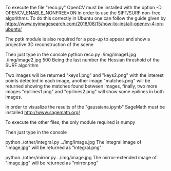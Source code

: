 To execute the file "reco.py" OpenCV must be installed with the option
-D OPENCV_ENABLE_NONFREE=ON
in order to use the SIFT/SURF non-free algorithms.
To do this correctly in Ubuntu one can follow the guide given by
https://www.pyimagesearch.com/2018/08/15/how-to-install-opencv-4-on-ubuntu/

The pptk module is also required for a pop-up to appear and show a projective 3D reconstruction of the scene 

Then just type in the console
python reco.py ./img/image1.jpg ./img/image2.jpg 500
Being the last number the Hessian threshold of the SURF algorithm

Two images will be returned "keys1.png" and "keys2.png" with the interest points detected in each image,
another image "matches.png" will be returned showing the matches found between images, finally, two more
images "epilines1.png" and "epilines2.png" will show some epilines in both images.

In order to visualize the results of the "gaussiana.ipynb" SageMath must be installed
http://www.sagemath.org/

To execute the other files, the only module required is numpy

Then just type in the console

python ./other/integral.py ../img/image.jpg
The integral image of "image.jpg" will be returned as "integral.png"

python ./other/mirror.py ../img/image.jpg
The mirror-extended image of "image.jpg" will be returned as "mirror.png"




